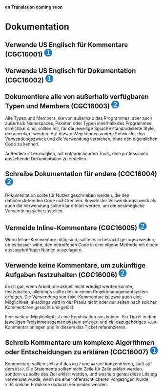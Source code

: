 **en Translation coming soon**

# Dokumentation

## Verwende US Englisch für Kommentare (CGC16001) <img src="/img/1.png" alt="recommendation level 1" />

## Verwende US Englisch für Dokumentation (CGC16002) <img src="/img/1.png" alt="recommendation level 1" />

## Dokumentiere alle von außerhalb verfügbaren Typen und Members (CGC16003) <img src="/img/2.png" alt="recommendation level 2" />
Alle Typen und Members, die von außerhalb des Programmes, aber auch außerhalb
Namespaces, Paketen oder Typen innerhalb des Programmes erreichbar sind, sollten
mit, für die jeweilige Sprache standardisierte Style, dokumentiert werden. Auf
diesen Weg können andere Entwickler den Verwendungszweck und die Verwendung
verstehen, ohne den eigentlichen Code zu kennen.

Außerdem ist es möglich, mit entsprechenden Tools, eine professionell aussehende
Dokumentation zu erstellen.

## Schreibe Dokumentation für andere (CGC16004) <img src="/img/2.png" alt="recommendation level 2" />
Dokumentation sollte für Nutzer geschrieben werden, die den dahinterstehenden
Code nicht kennen. Sowohl der Verwendungszweck als auch die Verwendung sollte
klar erklärt werden, um die bestmögliche Verwendung sicherzustellen.

## Vermeide Inline-Kommentare (CGC16005) <img src="/img/2.png" alt="recommendation level 2" />
Wenn Inline-Kommentare nötig sind, sollte es in betracht gezogen werden, ob
es besser wäre, den betroffenen Code in eine eigene Methode mit einem
aussagekräftigen Namen auszulagern.

## Verwende keine Kommentare, um zukünftige Aufgaben festzuhalten (CGC16006) <img src="/img/2.png" alt="recommendation level 2" />
Es ist gut, wenn Arbeit, die aktuell nicht erledigt werden konnte, festzuhalten,
allerdings sollte dies in einem Projektmanagementsystem erfolgen. Die Verwendung
von `TODO`-Kommentare ist zwar auch eine Möglichkeit, allerdings wird in der
Praxis nicht oder nur selten nach solchen Kommentaren gesucht und gelöst.

Eine weitere Möglichkeit ist eine Kombination aus beiden. Ein Ticket in dem
jeweiligen Projektmanagementsystem anlegen und ein dazugehöriges
`TODO`-Kommentar anlegen und in diesem das Ticket referenzieren.

## Schreib Kommentare um komplexe Algorithmen oder Entscheidungen zu erklären (CGC16007) <img src="/img/1.png" alt="recommendation level 1" />
Kommentare sollten sich auf das `Was?` und `Warum?` konzentrieren, statt auf dem
`Wie?`. Die Statements sollten nicht Zeile für Zeile erklärt werden, sondern es
sollte das Ziel erklärt werden, und weshalb genau diese Lösung verwendet wurde,
wenn sie einer offensichtlicheren vorgezogen wurde, z. B. welche Probleme
dadurch vermieden werden.

